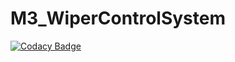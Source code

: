 # M3_WiperControlSystem

[![Codacy Badge](https://api.codacy.com/project/badge/Grade/99a9fe5f77bd430b9efd539fb4473c7c)](https://app.codacy.com/gh/VISHNUAMMU5140/M3_WiperControlSystem?utm_source=github.com&utm_medium=referral&utm_content=VISHNUAMMU5140/M3_WiperControlSystem&utm_campaign=Badge_Grade_Settings)
